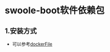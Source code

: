 # swoole-boot软件依赖包

## 1.安装方式

* 可以参考[dockerFile](https://github.com/swoole-boot/soft/blob/master/Dockerfile)
